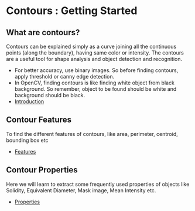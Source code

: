 # Contours : Getting Started
## What are contours?
Contours can be explained simply as a curve joining all the continuous points (along the boundary), having same color or intensity. The contours are a useful tool for shape analysis and object detection and recognition.
* For better accuracy, use binary images. So before finding contours, apply threshold or canny edge detection.
* In OpenCV, finding contours is like finding white object from black background. So remember, object to be found should be white and background should be black.
* [Introduction](Introduction.py)
## Contour Features
To find the different features of contours, like area, perimeter, centroid, bounding box etc
* [Features](Features.py)
## Contour Properties
Here we will learn to extract some frequently used properties of objects like Solidity, Equivalent Diameter, Mask image, Mean Intensity etc.
* [Properties](Properties.py)


